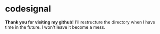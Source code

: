 # codesignal
__Thank you for visiting my github!__
I'll restructure the directory when I have time in the future. I won't leave it become a mess.
